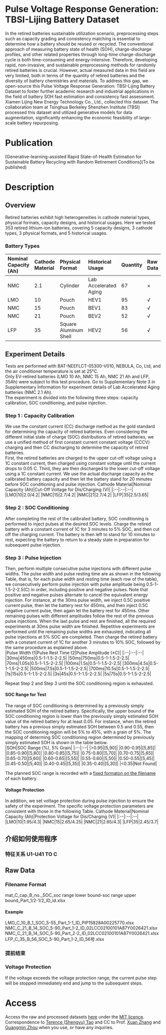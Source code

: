 # Pulse Voltage Response Generation: TBSI-Lijing Battery Dataset
In the retired batteries sustainable utilization scenario, preprocessing steps such as capacity grading and consistency matching is essential to determine how a battery should be reused or recycled. The conventional approach of measuring battery state of health (SOH), charge-discharge profiles, and other related properties through long-time charge-discharge cycle is both time-consuming and energy-intensive. Therefore, developing rapid, non-invasive, and sustainable preprocessing methods for randomly retired batteries is crucial. However, actual measured data in this field are very limited, both in terms of the quantity of retired batteries and the diversity of battery chemistries and materials. To address this gap, we open-source this Pulse Voltage Response Generation: TBSI-Lijing Battery Dataset to foster further academic research and industrial applications in the field of battery SOH fast estimation and consistency fast assessment. Xiamen Lijing New Energy Technology Co., Ltd., collected this dataset. The collaboration team at Tsinghua Berkeley Shenzhen Institute (TBSI) processed this dataset and utilized generative models for data augmentation, significantly enhancing the economic feasibility of large-scale battery repurposing.
# Publication
[Generative-learning-assisted Rapid State-of-Health Estimation for Sustainable Battery Recycling with Random Retirement Conditions](To be published)
# Description
## Overview
Retired batteries exhibit high heterogeneities in cathode material types, physical formats, capacity designs, and historical usages. Here we tested 353 retired lithium-ion batteries, covering 5 capacity designs, 3 cathode types, 3 physical formats, and 5 historical usages.
### Battery Types
Nominal Capacity (Ah)|Cathode Material|Physical Format|Historical Usage|Quantity|Raw Data|
|:--|:--|:--|:--|:--|:--|
|NMC|2.1|Cylinder|Lab Accelerated Aging|67|×|
|LMO|10|Pouch|HEV1|95|√|
|NMC|15|Pouch|BEV1|83|√|
|NMC|21|Pouch|BEV2|52|√|
|LFP|35|Square Aluminum Shell|HEV2|56|√|
## Experiment Details
Tests are performed with BAT-NEEFLCT-05300-V010, NEBULA, Co, Ltd, and the air conditioner temperature is set at 25℃.  
Only EV-retired batteries (LMO 10 Ah, NMC 15 Ah, NMC 21 Ah and LFP, 35Ah) were subject to this test procedure. Go to Supplementary Note 3 in Supplementary Information for experiment details of Lab Accelerated Aging batteries (NMC 2.1 Ah).  
The experiment is divided into the following three steps: capacity calibration, SOC conditioning, and pulse injection.  
### Step 1 : Capacity Calibration
We use the constant current (CC) discharge method as the gold standard for determining the capacity of retired batteries. Even considering the different initial state of charge (SOC) distributions of retired batteries, we use a unified method of first constant current constant voltage (CCCV) charging and then CC discharging to determine the capacity of retired batteries.  
First, the retired batteries are charged to the upper cut-off voltage using a 1C constant current, then charged using constant voltage until the current drops to 0.05 C. Third, they are then discharged to the lower cut-off voltage using a 1C constant current. We use the actual discharge capacity as the calibrated battery capacity and then let the battery stand for 20 minutes before SOC conditioning and pulse injection.
Cathode Material|Nominal Capacity (Ah)|Cut-Off Voltage for Dis/Charging (V)|
|:--|:--|:--|
|LMO|10|2.0/4.2|
|NMC|15|2.7/4.2|
|NMC|21|2.7/4.2|
|LFP|35|2.5/3.65|
### Step 2 : SOC Conditioning
After completing the rest of the calibrated battery, SOC conditioning is performed to inject pulses at the desired SOC levels. Charge the retired battery with a constant current of 1C for 3 minutes to 5% SOC, and then cut off the charging current. The battery is then left to stand for 10 minutes to rest, expecting the battery to return to a steady state in preparation for subsequent pulse injection. 
### Step 3 : Pulse Injection
Then, perform multiple consecutive pulse injections with different pulse widths. The pulse width and pulse resting time are as shown in the following Table, that is, for each pulse width and resting time (each row of the table), we consecutively perform pulse injection with pulse amplitude being 0.5-1-1.5-2-2.5(C) in order, including positive and negative pulses. Note that positive and negative pulses alternate to cancel the equivalent energy injection. For instance, at the 30ms pulse width, we inject 0.5C positive current pulse, then let the battery rest for 450ms, and then inject 0.5C negative current pulse, then again let the battery rest for 450ms. Other remaining pulses with different amplitudes follow the rest of the previous pulse injections. When the last pulse and rest are finished, all the required experiments at 30ms pulse width are finished. Repetitive experiments are performed until the remaining pulse widths are exhausted, indicating all pulse injections at 5% SOC are completed. Then charge the retired battery with a constant current of 1C for another 3 minutes to 10% SOC, followed by the same procedure as explained above.  
|Pulse Width t1|Pulse Rest Time t2|Pulse Amplitude (±C)|
|:--|:--|:--|
|30ms|450ms|0.5-1-1.5-2-2.5|
|50ms|750ms|0.5-1-1.5-2-2.5|
|70ms|1.05s|0.5-1-1.5-2-2.5|
|100ms|1.5s|0.5-1-1.5-2-2.5|
|300ms|4.5s|0.5-1-1.5-2-2.5|
|500ms|7.5s|0.5-1-1.5-2-2.5|
|700ms|10.5s|0.5-1-1.5-2-2.5|
|1s|15s|0.5-1-1.5-2-2.5|
|3s|45s|0.5-1-1.5-2-2.5|
|5s|75s|0.5-1-1.5-2-2.5|

Repeat Step 2 and Step 3 until the SOC conditioning region is exhausted.
#### SOC Range for Test
The range of SOC conditioning is determined by a previously simply estimated SOH of the retired battery. Specifically, the upper bound of the SOC conditioning region is lower than the previously simply estimated SOH value of the retired battery for at least 0.05. For instance, when the retired battery has a previous simply estimated SOH between 0.5 and 0.55, then the SOC conditioning region will be 5% to 45%, with a grain of 5%. The mapping of determing SOC conditioning region determined by previously simply estimated SOH is shown in the table below.  
|SOH|SOC Range (%), 5% Grain|
|:--|:--|
|>0.95|[5,90]|
|0.90-0.95|[5,85]|
|0.85-0.90|[5,80]|
|0.80-0.85|[5,75]|
|0.75-0.80|[5,70]|
|0.70-0.75|[5,65]|
|0.65-0.70|[5,60]|
|0.60-0.65|[5,55]|
|0.55-0.60|[5,50]|
|0.50-0.55|[5,45]|
|0.45-0.50|[5,40]|
|0.40-0.45|[5,35]|
|0.35-0.40|[5,30]|
|<0.35|Not Found|

The planned SOC range is recorded with a [fixed formaton on the filename](#filename-format) of each battery.
#### Voltage Protection
In addition, we set voltage protection during pulse injection to ensure the safety of the experiment. The specific voltage protection parameters are consistent with those in the following Table.
Cathode Material|Nominal Capacity (Ah)|Protection Voltage for Dis/Charging (V)|
|:--|:--|:--|
|LMO|10|1.95/4.3|
|NMC|15|2.65/4.25|
|NMC|21|2.65/4.3|
|LFP|35|2.45/3.7|
## 介绍如何使用程序
### 特征关系 U1-U41 TO C

## Raw Data
### Filename Format
mat_C_cap_B_no._SOC_soc range lower bound-soc range upper bound_Part_1/2-1/2_ID_id.xlsx
#### Example
LMO_C_10_B_1_SOC_5-55_Part_1-1_ID_PIP15828A00225770.xlsx  
NMC_C_21_B_14_SOC_5-90_Part_1-2_ID_02LCC02100101A87Y0026421.xlsx  
NMC_C_21_B_14_SOC_5-90_Part_2-2_ID_02LCC02100101A87Y0026421.xlsx  
LFP_C_35_B_56_SOC_5-90_Part_1-2_ID_56号.xlsx  
### 提前结束

### Voltage Protection
If the voltage exceeds the voltage protection range, the current pulse step will be stopped immediately end and jump to the subsequent steps.
# Access
Access the raw and processed datasets [here](https://zenodo.org/uploads/11671216) under the [MIT licence](https://github.com/terencetaothucb/Pulse-Voltage-Response-Generation/blob/main/LICENSE). Correspondence to [Terence (Shengyu) Tao](terencetaotbsi@gmail.com) and CC to Prof. [Xuan Zhang](xuanzhang@sz.tsinghua.edu.cn) and [Guangmin Zhou](guangminzhou@sz.tsinghua.edu.cn) when you use, or have any inquiries.
